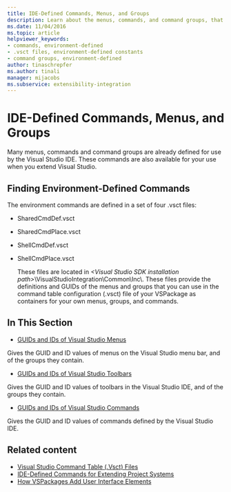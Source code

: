 ```yaml
---
title: IDE-Defined Commands, Menus, and Groups
description: Learn about the menus, commands, and command groups, that are defined in the Visual Studio integrated development environment (IDE).
ms.date: 11/04/2016
ms.topic: article
helpviewer_keywords:
- commands, environment-defined
- .vsct files, environment-defined constants
- command groups, environment-defined
author: tinaschrepfer
ms.author: tinali
manager: mijacobs
ms.subservice: extensibility-integration
---
```

# IDE-Defined Commands, Menus, and Groups

Many menus, commands and command groups are already defined for use by the Visual Studio IDE. These commands are also available for your use when you extend Visual Studio.

## Finding Environment-Defined Commands
 The environment commands are defined in a set of four .vsct files:

- SharedCmdDef.vsct

- SharedCmdPlace.vsct

- ShellCmdDef.vsct

- ShellCmdPlace.vsct

  These files are located in *\<Visual Studio SDK installation path>*\VisualStudioIntegration\Common\Inc\\. These files provide the definitions and GUIDs of the menus and groups that you can use in the command table configuration (.vsct) file of your VSPackage as containers for your own menus, groups, and commands.

## In This Section
- [GUIDs and IDs of Visual Studio Menus](../../extensibility/internals/guids-and-ids-of-visual-studio-menus.md)

 Gives the GUID and ID values of menus on the Visual Studio menu bar, and of the groups they contain.

- [GUIDs and IDs of Visual Studio Toolbars](../../extensibility/internals/guids-and-ids-of-visual-studio-toolbars.md)

 Gives the GUID and ID values of toolbars in the Visual Studio IDE, and of the groups they contain.

- [GUIDs and IDs of Visual Studio Commands](../../extensibility/internals/guids-and-ids-of-visual-studio-commands.md)

 Gives the GUID and ID values of commands defined by the Visual Studio IDE.

## Related content
- [Visual Studio Command Table (.Vsct) Files](../../extensibility/internals/visual-studio-command-table-dot-vsct-files.md)
- [IDE-Defined Commands for Extending Project Systems](../../extensibility/internals/ide-defined-commands-for-extending-project-systems.md)
- [How VSPackages Add User Interface Elements](../../extensibility/internals/how-vspackages-add-user-interface-elements.md)
